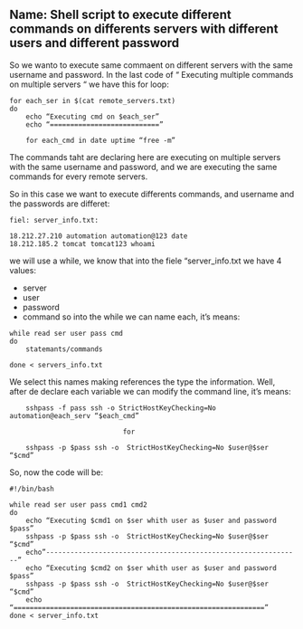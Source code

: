 ## Name: Shell script to execute different commands on differents servers with different users and different password 



So we wanto to execute same commaent on different servers with the same username and password. In the last code of “ Executing multiple commands on multiple servers “ we have this for loop: 

```
for each_ser in $(cat remote_servers.txt) 
do 
	echo “Executing cmd on $each_ser”
	echo “===========================”
	
	for each_cmd in date uptime “free -m”
```
The commands taht are declaring here are executing on multiple servers with the same username and password, and we are executing the same commands for every remote servers. 

So in this case we want to execute differents commands, and username and the passwords are differet: 

```
fiel: server_info.txt:

18.212.27.210 automation automation@123 date
18.212.185.2 tomcat tomcat123 whoami
```

we will use a while, we know that into the fiele “server_info.txt we have 4 values:
- server
- user 
- password 
- command 
so into the while we can name each, it’s means:

```
while read ser user pass cmd 
do 
	statemants/commands

done < servers_info.txt
```
We select this names making references the type the information. Well, after de declare each variable we can modify the command line, it’s means:

```
	sshpass -f pass ssh -o StrictHostKeyChecking=No automation@each_serv “$each_cmd”					
							
							for
 
	sshpass -p $pass ssh -o  StrictHostKeyChecking=No $user@$ser “$cmd”
```

So, now the code will be:

```
#!/bin/bash

while read ser user pass cmd1 cmd2
do 
	echo “Executing $cmd1 on $ser whith user as $user and password $pass”
	sshpass -p $pass ssh -o  StrictHostKeyChecking=No $user@$ser “$cmd”
	echo”---------------------------------------------------------------”
	echo “Executing $cmd2 on $ser whith user as $user and password $pass”
	sshpass -p $pass ssh -o  StrictHostKeyChecking=No $user@$ser “$cmd”
	echo “==============================================================”
done < server_info.txt
```


